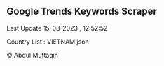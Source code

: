 

## Google Trends Keywords Scraper 
 
Last Update 15-08-2023 , 12:52:52

Country List :
VIETNAM.json



© Abdul Muttaqin 
